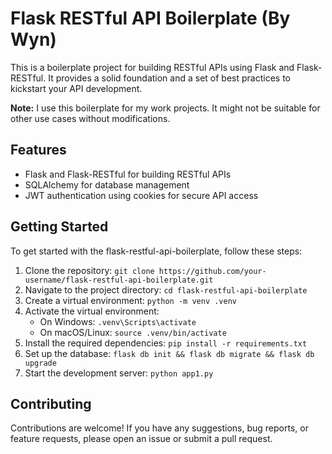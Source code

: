 # Flask RESTful API Boilerplate (By Wyn)

This is a boilerplate project for building RESTful APIs using Flask and Flask-RESTful. It provides a solid foundation and a set of best practices to kickstart your API development.

**Note:** I use this boilerplate for my work projects. It might not be suitable for other use cases without modifications.

## Features

- Flask and Flask-RESTful for building RESTful APIs
- SQLAlchemy for database management
- JWT authentication using cookies for secure API access
  <!-- - Swagger UI for API documentation -->
  <!-- - Docker support for easy deployment -->

## Getting Started

To get started with the flask-restful-api-boilerplate, follow these steps:

1. Clone the repository: `git clone https://github.com/your-username/flask-restful-api-boilerplate.git`
2. Navigate to the project directory: `cd flask-restful-api-boilerplate`
3. Create a virtual environment: `python -m venv .venv`
4. Activate the virtual environment:
   - On Windows: `.venv\Scripts\activate`
   - On macOS/Linux: `source .venv/bin/activate`
5. Install the required dependencies: `pip install -r requirements.txt`
6. Set up the database: `flask db init && flask db migrate && flask db upgrade`
7. Start the development server: `python app1.py`

<!-- ## API Documentation

The API documentation is available at [http://localhost:5000/api/docs](http://localhost:5000/api/docs) when running the development server. It provides detailed information about the available endpoints, request/response formats, and authentication requirements. -->

## Contributing

Contributions are welcome! If you have any suggestions, bug reports, or feature requests, please open an issue or submit a pull request.

<!-- ## License

This project is licensed under the MIT License. See the [LICENSE](LICENSE) file for more information. -->
